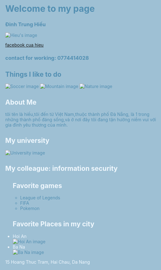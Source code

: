 <!DOCTYPE html>
<html style="color:rgb(82, 143, 178);background-color:rgb(158, 192, 212)">
<head>
	<link type="text/css" rel="stylesheet" href="stylesheet.css"/>
	<title>page cua Hieu</title>
</head>
<body>
	<div id="header">
		<h1 class="hover">Welcome to my page</h1>
		<h3>Đinh Trung Hiếu</h3> 
        <img src="https://img.wattpad.com/cover/221263166-288-k317951.jpg" alt="Hieu's image">
		<a href="https://www.facebook.com/profile.php?id=100045307205070"><p id="email">facebook cua hieu</p></a>
        <h3>contact for working: 0774414028</h3>
	</div>
	<h2>Things I like to do</h2>
	<img src="https://www.dailybreeze.com/wp-content/uploads/2017/12/xxxx_spo_ocr-l-soccer-generic-stock-0013.jpg?w=620" alt="Soccer image">
	<img src="https://th.bing.com/th/id/OIP.VMwwSe3OM1xHewKDGlXCoQHaE8?rs=1&pid=ImgDetMain" alt="Mountain image">
	<img src="http://farm4.staticflickr.com/3829/11467551254_2e1ffed34b_n.jpg" alt="Nature image">
	<h2 style="color:aliceblue">About Me</h2>
	<p>tôi tên là hiếu,tôi đến từ Việt Nam,thuộc thành phố Đà Nẵng,
		là 1 trong những thành phố đáng sống,và ở nơi đây tôi đang
		tận hưởng niềm vui với gia đình yêu thương của mình.</p>
	<h2 style="color:aliceblue">My university</h2>
	<img src="https://th.bing.com/th/id/OIP.FAdqzolbMK3kdhfAqlTMJwHaFi?rs=1&pid=ImgDetMain" alt="University image">
	<h2 style="color:aliceblue">My colleague: information security</h2>
	<ul>
		<h2 style="color:aliceblue">Favorite games</h2>
		<ul>
			<li>League of Legends</li>
			<li>FIFA</li>
			<li>Pokemon</li>
		</ul>
		<h2 style="color:aliceblue">Favorite Places in my city</h2>
		<li style="color:aliceblue">Hoi An</li>
		<img src="https://fr.luxtraveldmc.com/blog/wp-content/uploads/2019/11/centre-du-viet-nam-hoi-an-1-440x294.jpg" alt="Hoi An image">
		<li style="color:aliceblue">Ba Na</li>
		<img src="https://th.bing.com/th/id/OIP.5rxovcNLxJbbHrJGjZu_ewAAAA?w=474&h=291&rs=1&pid=ImgDetMain" alt="Ba Na image">
	</ul>
	<p style="color:aliceblue">15 Hoang Thuc Tram, Hai Chau, Da Nang</p>
</body>
</html>
